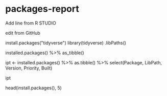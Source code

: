 # packages-report

Add line from R STUDIO

edit from GitHub


install.packages("tidyverse")
library(tidyverse)
.libPaths()

installed.packages() %>%
  as_tibble()

ipt <- installed.packages() %>%
  as.tibble() %>%
  select(Package, LibPath, Version, Priority, Built)

ipt

head(install.packages(), 5)
